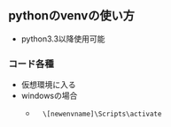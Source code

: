 ## pythonのvenvの使い方
- python3.3以降使用可能
### コード各種
- 仮想環境に入る
- windowsの場合
  - ```bash
      \[newenvname]\Scripts\activate
     ```
     
